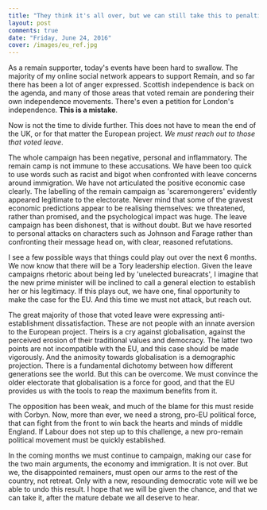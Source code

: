 ```yaml
---
title: "They think it's all over, but we can still take this to penalties"
layout: post
comments: true
date: "Friday, June 24, 2016"
cover: /images/eu_ref.jpg
---
```


As a remain supporter, today's events have been hard to swallow. The majority of my online social network appears to support Remain, and so far there has been a lot of anger expressed. Scottish independence is back on the agenda, and many of those areas that voted remain are pondering their own independence movements. There's even a petition for London's independence. **This is a mistake**.

Now is not the time to divide further. This does not have to mean the end of the UK, or for that matter the European project. *We must reach out to those that voted leave*.

The whole campaign has been negative, personal and inflammatory. The remain camp is not immune to these accusations. We have been too quick to use words such as racist and bigot when confronted with leave concerns around immigration. We have not articulated the positive economic case clearly. The labelling of the remain campaign as 'scaremongerers' evidently appeared legitimate to the electorate. Never mind that some of the gravest economic predictions appear to be realising themselves: we threatened, rather than promised, and the psychological impact was huge. The leave campaign has been dishonest, that is without doubt. But we have resorted to personal attacks on characters such as Johnson and Farage rather than confronting their message head on, with clear, reasoned refutations.

I see a few possible ways that things could play out over the next 6 months. We now know that there will be a Tory leadership election. Given the leave campaigns rhetoric about being led by 'unelected bureacrats', I imagine that the new prime minister will be inclined to call a general election to establish her or his legitimacy. If this plays out, we have one, final opportunity to make the case for the EU. And this time we must not attack, but reach out.

The great majority of those that voted leave were expressing anti-establishment dissatisfaction. These are not people with an innate aversion to the European project. Theirs is a cry against globalisation, against the perceived erosion of their traditional values and democracy. The latter two points are not incompatible with the EU, and this case should be made vigorously. And the animosity towards globalisation is a demographic projection. There is a fundamental dichotomy between how different generations see the world. But this can be overcome. We must convince the older electorate that globalisation is a force for good, and that the EU provides us with the tools to reap the maximum benefits from it.

The opposition has been weak, and much of the blame for this must reside with Corbyn. Now, more than ever, we need a strong, pro-EU political force, that can fight from the front to win back the hearts and minds of middle England. If Labour does not step up to this challenge, a new pro-remain political movement must be quickly established.

In the coming months we must continue to campaign, making our case for the two main arguments, the economy and immigration. It is not over. But we, the disappointed remainers, must open our arms to the rest of the country, not retreat. Only with a new, resounding democratic vote will we be able to undo this result. I hope that we will be given the chance, and that we can take it, after the mature debate we all deserve to hear.


